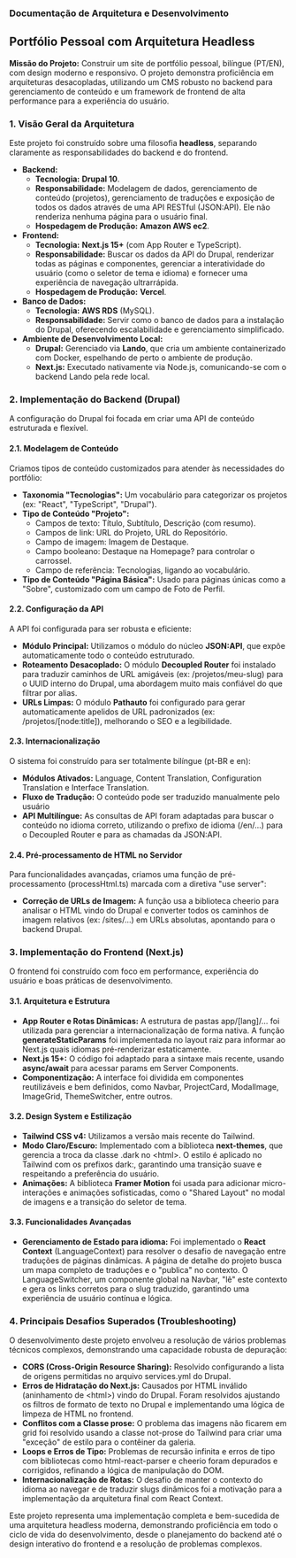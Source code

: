 ### **Documentação de Arquitetura e Desenvolvimento**

## **Portfólio Pessoal com Arquitetura Headless**

**Missão do Projeto:** Construir um site de portfólio pessoal, bilíngue (PT/EN), com design moderno e responsivo. O projeto demonstra proficiência em arquiteturas desacopladas, utilizando um CMS robusto no backend para gerenciamento de conteúdo e um framework de frontend de alta performance para a experiência do usuário.

### **1\. Visão Geral da Arquitetura**

Este projeto foi construído sobre uma filosofia **headless**, separando claramente as responsabilidades do backend e do frontend.

* **Backend:**  
  * **Tecnologia:** **Drupal 10**.  
  * **Responsabilidade:** Modelagem de dados, gerenciamento de conteúdo (projetos), gerenciamento de traduções e exposição de todos os dados através de uma API RESTful (JSON:API). Ele não renderiza nenhuma página para o usuário final.  
  * **Hospedagem de Produção:** **Amazon AWS ec2**.  
* **Frontend:**  
  * **Tecnologia:** **Next.js 15+** (com App Router e TypeScript).  
  * **Responsabilidade:** Buscar os dados da API do Drupal, renderizar todas as páginas e componentes, gerenciar a interatividade do usuário (como o seletor de tema e idioma) e fornecer uma experiência de navegação ultrarrápida.  
  * **Hospedagem de Produção:** **Vercel**.  
* **Banco de Dados:**  
  * **Tecnologia:** **AWS RDS** (MySQL).  
  * **Responsabilidade:** Servir como o banco de dados para a instalação do Drupal, oferecendo escalabilidade e gerenciamento simplificado.  
* **Ambiente de Desenvolvimento Local:**  
  * **Drupal:** Gerenciado via **Lando**, que cria um ambiente containerizado com Docker, espelhando de perto o ambiente de produção.  
  * **Next.js:** Executado nativamente via Node.js, comunicando-se com o backend Lando pela rede local.

### **2\. Implementação do Backend (Drupal)**

A configuração do Drupal foi focada em criar uma API de conteúdo estruturada e flexível.

#### **2.1. Modelagem de Conteúdo**

Criamos tipos de conteúdo customizados para atender às necessidades do portfólio:

* **Taxonomia "Tecnologias":** Um vocabulário para categorizar os projetos (ex: "React", "TypeScript", "Drupal").  
* **Tipo de Conteúdo "Projeto":**  
  * Campos de texto: Título, Subtítulo, Descrição (com resumo).  
  * Campos de link: URL do Projeto, URL do Repositório.  
  * Campo de imagem: Imagem de Destaque.  
  * Campo booleano: Destaque na Homepage? para controlar o carrossel.  
  * Campo de referência: Tecnologias, ligando ao vocabulário.  
* **Tipo de Conteúdo "Página Básica":** Usado para páginas únicas como a "Sobre", customizado com um campo de Foto de Perfil.

#### **2.2. Configuração da API**

A API foi configurada para ser robusta e eficiente:

* **Módulo Principal:** Utilizamos o módulo do núcleo **JSON:API**, que expõe automaticamente todo o conteúdo estruturado.  
* **Roteamento Desacoplado:** O módulo **Decoupled Router** foi instalado para traduzir caminhos de URL amigáveis (ex: /projetos/meu-slug) para o UUID interno do Drupal, uma abordagem muito mais confiável do que filtrar por alias.  
* **URLs Limpas:** O módulo **Pathauto** foi configurado para gerar automaticamente apelidos de URL padronizados (ex: /projetos/\[node:title\]), melhorando o SEO e a legibilidade.

#### **2.3. Internacionalização**

O sistema foi construído para ser totalmente bilíngue (pt-BR e en):

* **Módulos Ativados:** Language, Content Translation, Configuration Translation e Interface Translation.  
* **Fluxo de Tradução:** O conteúdo pode ser traduzido manualmente pelo usuário  
* **API Multilíngue:** As consultas de API foram adaptadas para buscar o conteúdo no idioma correto, utilizando o prefixo de idioma (/en/...) para o Decoupled Router  e para as chamadas da JSON:API.

#### **2.4. Pré-processamento de HTML no Servidor**

Para funcionalidades avançadas, criamos uma função de pré-processamento (processHtml.ts) marcada com a diretiva "use server":

* **Correção de URLs de Imagem:** A função usa a biblioteca cheerio para analisar o HTML vindo do Drupal e converter todos os caminhos de imagem relativos (ex: /sites/...) em URLs absolutas, apontando para o backend Drupal.

### **3\. Implementação do Frontend (Next.js)**

O frontend foi construído com foco em performance, experiência do usuário e boas práticas de desenvolvimento.

#### **3.1. Arquitetura e Estrutura**

* **App Router e Rotas Dinâmicas:** A estrutura de pastas app/\[lang\]/... foi utilizada para gerenciar a internacionalização de forma nativa. A função **generateStaticParams** foi implementada no layout raiz para informar ao Next.js quais idiomas pré-renderizar estaticamente.  
* **Next.js 15+:** O código foi adaptado para a sintaxe mais recente, usando **async/await** para acessar params em Server Components.  
* **Componentização:** A interface foi dividida em componentes reutilizáveis e bem definidos, como Navbar, ProjectCard, ModalImage, ImageGrid, ThemeSwitcher, entre outros.

#### **3.2. Design System e Estilização**

* **Tailwind CSS v4:** Utilizamos a versão mais recente do Tailwind.  
* **Modo Claro/Escuro:** Implementado com a biblioteca **next-themes**, que gerencia a troca da classe .dark no \<html\>. O estilo é aplicado no Tailwind com os prefixos dark:, garantindo uma transição suave e respeitando a preferência do usuário.  
* **Animações:** A biblioteca **Framer Motion** foi usada para adicionar micro-interações e animações sofisticadas, como o "Shared Layout" no modal de imagens e a transição do seletor de tema.

#### **3.3. Funcionalidades Avançadas**

* **Gerenciamento de Estado para idioma:** Foi implementado o **React Context** (LanguageContext) para resolver o desafio de navegação entre traduções de páginas dinâmicas. A página de detalhe do projeto busca um mapa completo de traduções e o "publica" no contexto. O LanguageSwitcher, um componente global na Navbar, "lê" este contexto e gera os links corretos para o slug traduzido, garantindo uma experiência de usuário contínua e lógica.

### **4\. Principais Desafios Superados (Troubleshooting)**

O desenvolvimento deste projeto envolveu a resolução de vários problemas técnicos complexos, demonstrando uma capacidade robusta de depuração:

* **CORS (Cross-Origin Resource Sharing):** Resolvido configurando a lista de origens permitidas no arquivo services.yml do Drupal.  
* **Erros de Hidratação do Next.js:** Causados por HTML inválido (aninhamento de \<html\>) vindo do Drupal. Foram resolvidos ajustando os filtros de formato de texto no Drupal e implementando uma lógica de limpeza de HTML no frontend.  
* **Conflitos com a Classe prose:** O problema das imagens não ficarem em grid foi resolvido usando a classe not-prose do Tailwind para criar uma "exceção" de estilo para o contêiner da galeria.  
* **Loops e Erros de Tipo:** Problemas de recursão infinita e erros de tipo com bibliotecas como html-react-parser e cheerio foram depurados e corrigidos, refinando a lógica de manipulação do DOM.  
* **Internacionalização de Rotas:** O desafio de manter o contexto do idioma ao navegar e de traduzir slugs dinâmicos foi a motivação para a implementação da arquitetura final com React Context.

Este projeto representa uma implementação completa e bem-sucedida de uma arquitetura headless moderna, demonstrando proficiência em todo o ciclo de vida do desenvolvimento, desde o planejamento do backend até o design interativo do frontend e a resolução de problemas complexos.